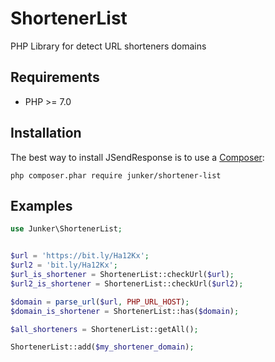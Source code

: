 # ShortenerList

PHP Library for detect URL shorteners domains 

## Requirements
- PHP >= 7.0

## Installation
The best way to install JSendResponse is to use a [Composer](https://getcomposer.org/download):

    php composer.phar require junker/shortener-list


## Examples

```php
use Junker\ShortenerList;


$url = 'https://bit.ly/Ha12Kx';
$url2 = 'bit.ly/Ha12Kx';
$url_is_shortener = ShortenerList::checkUrl($url);
$url2_is_shortener = ShortenerList::checkUrl($url2);

$domain = parse_url($url, PHP_URL_HOST);
$domain_is_shortener = ShortenerList::has($domain);

$all_shorteners = ShortenerList::getAll();

ShortenerList::add($my_shortener_domain);

```
